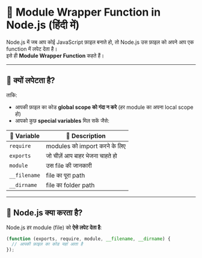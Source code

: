 # 🔰 Module Wrapper Function in Node.js (हिंदी में)

Node.js में जब आप कोई JavaScript फ़ाइल बनाते हो, तो Node.js उस फ़ाइल को अपने आप एक function में लपेट देता है।  
इसे ही **Module Wrapper Function** कहते हैं।

---

## 🤔 क्यों लपेटता है?

ताकि:

- आपकी फ़ाइल का कोड **global scope को गंदा न करे** (हर module का अपना local scope हो)
- आपको कुछ **special variables** मिल सकें जैसे:

| 🔑 Variable     | 📄 Description |
|----------------|----------------|
| `require`      | modules को import करने के लिए |
| `exports`      | जो चीज़ें आप बाहर भेजना चाहते हो |
| `module`       | उस file की जानकारी |
| `__filename`   | file का पूरा path |
| `__dirname`   | file का folder path |

---

## 🧠 Node.js क्या करता है?

Node.js हर module (file) को **ऐसे लपेट देता है**:

```js
(function (exports, require, module, __filename, __dirname) {
  // आपकी फ़ाइल का कोड यहां आता है
});
